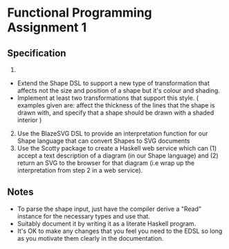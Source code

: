 # Functional Programming Assignment 1

## Specification

1. 
 * Extend the Shape DSL to support a new type of transformation that affects not the size and position of a shape but it's colour and shading.  
 * Implement at least two transformations that support this style. ( examples given are: affect the thickness of the lines that the shape is drawn with, and specify that a shape should be drawn with a shaded interior ) 
2. Use the BlazeSVG DSL to provide an interpretation function for our Shape language that can convert Shapes to SVG documents
3. Use the Scotty package to create a Haskell web service which can (1) accept a text description of a diagram (in our Shape language) and (2) return an SVG to the browser for that diagram (i.e wrap up the interpretation from step 2 in a web service).


## Notes
* To parse the shape input, just have the compiler derive a "Read" instance for the necessary types and use that.  
* Suitably document it by writing it as a literate Haskell program.
* It's OK to make any changes that you feel you need to the EDSL so long as you motivate them clearly in the documentation. 
